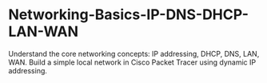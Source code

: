 # Networking-Basics-IP-DNS-DHCP-LAN-WAN
Understand the core networking concepts: IP addressing, DHCP, DNS, LAN, WAN.   Build a simple local network in Cisco Packet Tracer using dynamic IP addressing.
